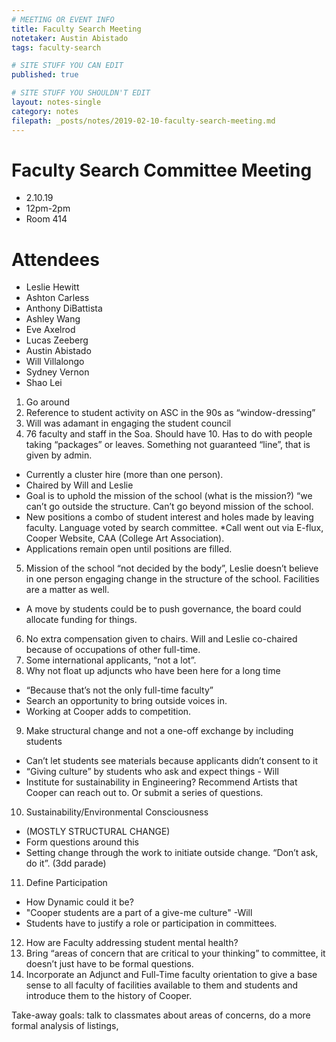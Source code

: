 ```yaml
---
# MEETING OR EVENT INFO
title: Faculty Search Meeting
notetaker: Austin Abistado
tags: faculty-search

# SITE STUFF YOU CAN EDIT
published: true

# SITE STUFF YOU SHOULDN'T EDIT
layout: notes-single
category: notes
filepath: _posts/notes/2019-02-10-faculty-search-meeting.md
---
```


# Faculty Search Committee Meeting
* 2.10.19
* 12pm-2pm
* Room 414

# Attendees
* Leslie Hewitt
* Ashton Carless
* Anthony DiBattista
* Ashley Wang
* Eve Axelrod
* Lucas Zeeberg
* Austin Abistado
* Will Villalongo
* Sydney Vernon
* Shao Lei

1. Go around
2. Reference to student activity on ASC in the 90s as “window-dressing”
3. Will was adamant in engaging the student council
4. 76 faculty and staff in the Soa. Should have 10. Has to do with people taking “packages” or leaves. Something not guaranteed “line”, that is given by admin.
* Currently a cluster hire (more than one person). 
* Chaired by Will and Leslie
* Goal is to uphold the mission of the school (what is the mission?) “we can’t go outside the structure. Can’t go beyond mission of the school. 
* New positions a combo of student interest and holes made by leaving faculty. Language voted by search committee. 
*Call went out via E-flux, Cooper Website, CAA (College Art Association).
* Applications remain open until positions are filled.
5. Mission of the school “not decided by the body”, Leslie doesn’t believe in one person engaging change in the structure of the school. Facilities are a matter as well. 
* A move by students could be to push governance, the board could allocate funding for things.
6. No extra compensation given to chairs. Will and Leslie co-chaired because of occupations of other full-time.
7. Some international applicants, “not a lot”. 
8. Why not float up adjuncts who have been here for a long time
* “Because that’s not the only full-time faculty”
* Search an opportunity to bring outside voices in.
* Working at Cooper adds to competition.
9. Make structural change and not a one-off exchange by including students
* Can’t let students see materials because applicants didn’t consent to it
* “Giving culture” by students who ask and expect things - Will
* Institute for sustainability in Engineering? Recommend Artists that Cooper can reach out to. Or submit a series of questions. 
10. Sustainability/Environmental Consciousness
* (MOSTLY STRUCTURAL CHANGE) 
* Form questions around this
* Setting change through the work to initiate outside change. “Don’t ask, do it”. (3dd parade)
11. Define Participation
* How Dynamic could it be?
* "Cooper students are a part of a give-me culture" -Will
* Students have to justify a role or participation in committees.
12. How are Faculty addressing student mental health?
13. Bring “areas of concern that are critical to your thinking” to committee, it doesn’t just have to be formal questions.
14. Incorporate an Adjunct and Full-Time faculty orientation to give a base sense to all faculty of facilities available to them and students and introduce them to the history of Cooper.


Take-away goals: talk to classmates about areas of concerns, do a more formal analysis of listings,
